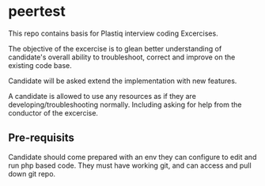 # peertest
This repo contains basis for Plastiq interview coding Excercises.

The objective of the excercise is to glean better understanding of candidate's overall ability to troubleshoot, correct and improve on the existing code base.

Candidate will be asked extend the implementation with new features.

A candidate is allowed to use any resources as if they are developing/troubleshooting normally.  Including asking for help from the conductor of the excercise.

## Pre-requisits
Candidate should come prepared with an env they can configure to edit and run php based code.
They must have working git, and can access and pull down git repo.
